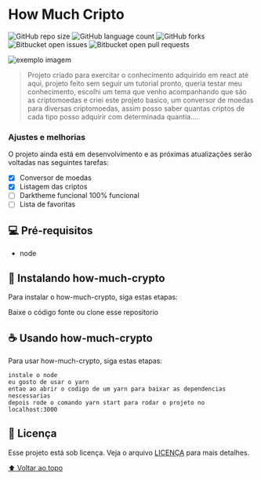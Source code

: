 # How Much Cripto

<!---Esses são exemplos. Veja https://shields.io para outras pessoas ou para personalizar este conjunto de escudos. Você pode querer incluir dependências, status do projeto e informações de licença aqui--->

![GitHub repo size](https://img.shields.io/github/repo-size/fmlima4/how-much-crypto?style=for-the-badge)
![GitHub language count](https://img.shields.io/github/languages/count/fmlima4/how-much-crypto?style=for-the-badge)
![GitHub forks](https://img.shields.io/github/forks/fmlima4/how-much-crypto?style=for-the-badge)
![Bitbucket open issues](https://img.shields.io/bitbucket/issues/fmlima4/how-much-crypto?style=for-the-badge)
![Bitbucket open pull requests](https://img.shields.io/bitbucket/pr-raw/fmlima4/how-much-crypto?style=for-the-badge)

<img src="exemplo-image.png" alt="exemplo imagem">

> Projeto criado para exercitar o conhecimento adquirido em react até aqui, projeto feito sem seguir um tutorial pronto, queria testar 
meu conhecimento, escolhi um tema que venho acompanhando que são as criptomoedas e criei este projeto basico, um conversor de moedas para
diversas criptomoedas, assim posso saber quantas criptos de cada tipo posso adquirir com determinada quantia....    

### Ajustes e melhorias

O projeto ainda está em desenvolvimento e as próximas atualizações serão voltadas nas seguintes tarefas:

- [x] Conversor de moedas
- [x] Listagem das criptos
- [ ] Darktheme funcional 100% funcional 
- [ ] Lista de favoritas 

## 💻 Pré-requisitos

<!-- Antes de começar, verifique se você atendeu aos seguintes requisitos:
<!---Estes são apenas requisitos de exemplo. Adicionar, duplicar ou remover conforme necessário--->
<!-- * Você instalou a versão mais recente de `<linguagem / dependência / requeridos>`
* Você tem uma máquina `<Windows / Linux / Mac>`. Indique qual sistema operacional é compatível / não compatível.
* Você leu `<guia / link / documentação_relacionada_ao_projeto>`. --> 
* node

## 🚀 Instalando how-much-crypto

Para instalar o how-much-crypto, siga estas etapas:

Baixe o código fonte ou clone esse repositorio
## ☕ Usando how-much-crypto

Para usar how-much-crypto, siga estas etapas:

```
instale o node
eu gosto de usar o yarn 
entao ao abrir o codigo de um yarn para baixar as dependencias nescessarias
depois rode o comando yarn start para rodar o projeto no localhost:3000
```
## 📝 Licença

Esse projeto está sob licença. Veja o arquivo [LICENÇA](LICENSE.md) para mais detalhes.

[⬆ Voltar ao topo](how-much-crypto)<br>
